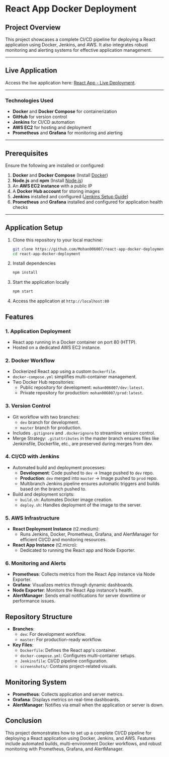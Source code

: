 # React App Docker Deployment

## Project Overview
This project showcases a complete CI/CD pipeline for deploying a React application using Docker, Jenkins, and AWS. It also integrates robust monitoring and alerting systems for effective application management.

---

## Live Application
Access the live application here: [React App - Live Deployment](http://65.2.123.191:80).

---

### Technologies Used
- **Docker** and **Docker Compose** for containerization  
- **GitHub** for version control  
- **Jenkins** for CI/CD automation  
- **AWS EC2** for hosting and deployment  
- **Prometheus** and **Grafana** for monitoring and alerting

---

## Prerequisites
Ensure the following are installed or configured:  
1. **Docker** and **Docker Compose** (Install [Docker](https://docs.docker.com/get-docker/))  
2. **Node.js** and **npm** (Install [Node.js](https://nodejs.org/))  
3. An **AWS EC2 instance** with a public IP  
4. A **Docker Hub account** for storing images  
5. **Jenkins** installed and configured ([Jenkins Setup Guide](https://www.jenkins.io/doc/))  
6. **Prometheus** and **Grafana** installed and configured for application health checks  

---

## Application Setup
1. Clone this repository to your local machine:  
   ```bash
   git clone https://github.com/Mohan006007/react-app-docker-deployment.git
   cd react-app-docker-deployment
2. Install dependencies
   ```bash
   npm install
3. Start the application locally
   ```bash
   npm start
4. Access the application at `http://localhost:80`     
   
## Features

### 1. **Application Deployment**
- React app running in a Docker container on port 80 (HTTP).
- Hosted on a dedicated AWS EC2 instance.

### 2. **Docker Workflow**
- Dockerized React app using a custom `Dockerfile`.
- `docker-compose.yml` simplifies multi-container management.
- Two Docker Hub repositories:
  - Public repository for development: `mohan006007/dev:latest`.
  - Private repository for production: `mohan006007/prod:latest`.

### 3. **Version Control**
- Git workflow with two branches:
  - `dev` branch for development.
  - `master` branch for production.
- Includes `.gitignore` and `.dockerignore` to streamline version control.
- Merge Strategy: `.gitattributes` in the master branch ensures files like Jenkinsfile, Dockerfile, etc., are preserved during merges from dev.

### 4. **CI/CD with Jenkins**
- Automated build and deployment processes:
  - **Development**: Code pushed to `dev` → Image pushed to `dev` repo.
  - **Production**: `dev` merged into `master` → Image pushed to `prod` repo.
  - Multibranch Jenkins pipeline ensures automatic triggers and builds based on the branch pushed to.
- Build and deployment scripts:
  - `build.sh`: Automates Docker image creation.
  - `deploy.sh`: Handles deployment of the image to the server.

### 5. **AWS Infrastructure**
- **React Deployment Instance** (t2.medium):
  - Runs Jenkins, Docker, Prometheus, Grafana, and AlertManager for efficient CI/CD and monitoring resources.
- **React App Instance** (t2.micro):
  - Dedicated to running the React app and Node Exporter.

### 6. **Monitoring and Alerts**
- **Prometheus**: Collects metrics from the React App instance via Node Exporter.
- **Grafana**: Visualizes metrics through dynamic dashboards.
- **Node Exporter**: Monitors the React App instance's health.
- **AlertManager**: Sends email notifications for server downtime or performance issues.

## Repository Structure
- **Branches**:
  - `dev`: For development workflow.
  - `master`: For production-ready workflow.
- **Key Files**:
  - `Dockerfile`: Defines the React app's container.
  - `docker-compose.yml`: Configures multi-container setups.
  - `Jenkinsfile`: CI/CD pipeline configuration.
  - `screenshots/`: Contains project-related visuals.

## Monitoring System
- **Prometheus**: Collects application and server metrics.
- **Grafana**: Displays metrics on real-time dashboards.
- **AlertManager**: Notifies via email when the application or server is down.

## Conclusion
   This project demonstrates how to set up a complete CI/CD pipeline for deploying a React application using Docker, Jenkins, and AWS. Features include automated builds, multi-environment Docker workflows, and       robust monitoring with Prometheus, Grafana, and AlertManager.

